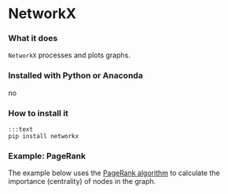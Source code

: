 
# NetworkX

### What it does

`NetworkX` processes and plots graphs.

### Installed with Python or Anaconda

no

### How to install it

    :::text
    pip install networkx

### Example: PageRank

The example below uses the [PageRank algorithm](https://en.wikipedia.org/wiki/PageRank) to calculate the importance (centrality) of nodes in the graph.



